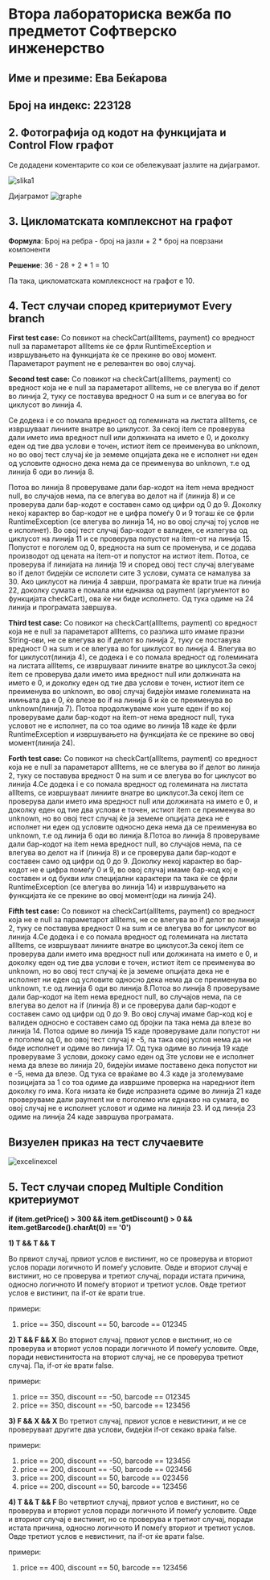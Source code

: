 # Втора лабораториска вежба по предметот Софтверско инженерство
## Име и презиме: Ева Беќарова
## Број на индекс: 223128

## 2. Фотографија од кодот на функцијата и Control Flow графот
Се додадени коментарите со кои се обележуваат јазлите на дијаграмот.

![slika1](https://github.com/evabekjarovaa/SI_2024_lab2_223128/assets/164752809/a716d3f4-6d53-4aca-b983-c70f3a19cc4c)


Дијаграмот
![graphe](https://github.com/evabekjarovaa/SI_2024_lab2_223128/assets/164752809/0c42615d-091c-47c4-9743-2983531e1d32)


## 3. Цикломатската комплекснот на графот

**Формула**: Број на ребра - број на јазли + 2 * број на поврзани компоненти

**Решение**: 36 - 28 + 2 * 1 = 10

Па така, цикломатската комплексност на графот е 10.


## 4. Тест случаи според критериумот Every branch


**First test case:**
Со повикот на checkCart(allItems, payment) со вредност null за параметарот allItems ќе се фрли RuntimeException и извршувањето на функцијата ќе се прекине во овој момент. Параметарот payment не е релевантен во овој случај.



**Second test case:** 
Со повикот на checkCart(allItems, payment) со вредност која не е null за параметарот allItems, не се влегува во if делот во линија 2, туку се поставува вредност 0 на sum и се влегува во for циклусот во линија 4. 

Се додека i е со помала вредност од големината на листатa allItems, се извршуваат линиите внатре во циклусот. За секој item се проверува дали името има вредност null или должината на името е 0, и доколку еден од тие два услови е точен, истиот item се преименува во unknown, но во овој тест случај ќе ја земеме опцијата дека не е исполнет ни еден од условите односно дека нема да се преименува во unknown, т.е од линија 6 оди во линија 8.
 
Потоа во линија 8 проверуваме дали бар-кодот на item нема вредност null, во случајов нема, па се влегува во делот на if (линија 8) и се проверува дали бар-кодот е составен само од цифри од 0 до 9. Доколку некој карактер во бар-кодот не е цифра помеѓу 0 и 9 тогаш ќе се фрли RuntimeException (се влегува во линија 14, но во овој случај тој услов не е исполнет). Во овој тест случај бар-кодот е валиден, се излегува од циклусот на линија 11 и се проверува попустот на item-от на линија 15. Попустот е поголем од 0, вредноста на sum се променува, и се додава производот од цената на item-от и попустот на истиот item. 
Потоа, се проверува if линијата на линија 19 и според овој тест случај влегуваме во if делот бидејќи се исполети сите 3 услови, сумата се намалува за 30. 
Ако циклусот на линија 4 заврши, програмата ќе врати true на линија 22, доколку сумата е помала или еднаква од payment (аргументот во функцијата checkCart), ова ќе ни биде исполнето. Од тука одиме на 24 линија и програмата завршува.



**Third test case:** 
Со повикот на checkCart(allItems, payment) со вредност која не е null за параметарот allItems, со разлика што имаме празни String-ови, не се влегува во if делот во линија 2, туку се поставува вредност 0 на sum и се влегува во for циклусот во линија 4. 
Влегува во for циклусот(линија 4), се додека i е со помала вредност од големината на листатa allItems, се извршуваат линиите внатре во циклусот.За секој item се проверува дали името има вредност null или должината на името е 0, и доколку еден од тие два услови е точен, истиот item се преименува во unknown, во овој случај бидејќи имаме големината на имињата да е 0, ќе влезе во if на линија 6 и ќе се преименува во unknown(линија 7). Потоа продолжуваме кон уште еден if во кој проверуваме дали бар-кодот на item-от нема вредност null, тука условот не е исполнет, па со тоа одиме во линија 18 каде ќе фрли RuntimeException и извршувањето на функцијата ќе се прекине во овој момент(линија 24).



**Forth test case:** 
Со повикот на checkCart(allItems, payment) со вредност која не е null за параметарот allItems, не се влегува во if делот во линија 2, туку се поставува вредност 0 на sum и се влегува во for циклусот во линија 4.Се додека i е со помала вредност од големината на листатa allItems, се извршуваат линиите внатре во циклусот.За секој item се проверува дали името има вредност null или должината на името е 0, и доколку еден од тие два услови е точен, истиот item се преименува во unknown, но во овој тест случај ќе ја земеме опцијата дека не е исполнет ни еден од условите односно дека нема да се преименува во unknown, т.е од линија 6 оди во линија 8.Потоа во линија 8 проверуваме дали бар-кодот на item нема вредност null, во случајов нема, па се влегува во делот на if (линија 8) и се проверува дали бар-кодот е составен само од цифри од 0 до 9. Доколку некој карактер во бар-кодот не е цифра помеѓу 0 и 9, во овој случај имаме бар-код кој е составен и од букви или специјални карактери па така ќе се фрли RuntimeException (се влегува во линија 14) и извршувањето на функцијата ќе се прекине во овој момент(оди на линија 24). 



**Fifth test case:**
Со повикот на checkCart(allItems, payment) со вредност која не е null за параметарот allItems, не се влегува во if делот во линија 2, туку се поставува вредност 0 на sum и се влегува во for циклусот во линија 4.Се додека i е со помала вредност од големината на листатa allItems, се извршуваат линиите внатре во циклусот.За секој item се проверува дали името има вредност null или должината на името е 0, и доколку еден од тие два услови е точен, истиот item се преименува во unknown, но во овој тест случај ќе ја земеме опцијата дека не е исполнет ни еден од условите односно дека нема да се преименува во unknown, т.е од линија 6 оди во линија 8.Потоа во линија 8 проверуваме дали бар-кодот на item нема вредност null, во случајов нема, па се влегува во делот на if (линија 8) и се проверува дали бар-кодот е составен само од цифри од 0 до 9. Во овој случај имаме бар-код кој е валиден односно е составен само од бројки па така нема да влезе во линија 14. Потоа одиме во линија 15 каде проверуваме дали попустот ни е поголем од 0, во овој тест случај е -5, па така овој услов нема да ни биде исполнет и одиме во линија 17. Од тука одиме во линија 19 каде проверуваме 3 услови, дококу само еден од 3те услови не е исполнет нема да влезе во линија 20, бидејќи имаме поставено дека попустот ни е -5, нема да влезе. Од тука се враќаме во 4.3 каде ја зголемуваме позицијата за 1 со тоа одиме да извршиме проверка на наредниот item доколку го има. Кога низата ќе биде испразнета одиме во линија 21 каде проверуваме дали payment ни е поголемо или еднакво на сумата, во овој случај не е исполнет условот и одиме на линија 23. И од линија 23 одиме на линија 24 каде завршува програмата.


## Визуелен приказ на тест случаевите
![excelinexcel](https://github.com/evabekjarovaa/SI_2024_lab2_223128/assets/164752809/ea0a8438-85a1-43a1-a35c-49117fdc87e0)


## 5. Тест случаи според Multiple Condition критериумот

**if (item.getPrice() > 300 && item.getDiscount() > 0 && item.getBarcode().charAt(0) == '0')**

**1) T && Т && Т**

Во првиот случај, првиот услов е вистинит, но се проверува и вториот услов поради логичното И помеѓу условите. Овде и вториот случај е вистинит, но се проверува и третиот случај, поради истата причина, односно логичното И помеѓу вториот и третиот услов. Овде третиот услов е вистинит, па if-от ќе врати true. 

 примери:
 1. price == 350, discount == 50, barcode == 012345

   

**2) Т && F && X**
Во вториот случај, првиот услов е вистинит, но се проверува и вториот услов поради логичното И помеѓу условите. Овде, поради невистинитоста на вториот случај, не се проверува третиот случај. Па, if-от ќе врати false.

 примери:
 1. price == 350, discount == -50, barcode == 012345
 2. price == 350, discount == -50, barcode == 123456


   
**3) F && X && X**
Во третиот случај, првиот услов е невистинит, и не се проверуваат другите два услови, бидејќи if-от секако враќа false.

 примери:
 1. price == 200, discount == -50, barcode == 123456
 2. price == 200, discount == -50, barcode == 023456
 3. price == 200, discount == 50, barcode == 023456
 4. price == 200, discount == 50, barcode == 123456

   

**4) T && Т && F**
Во четвртиот случај, првиот услов е вистинит, но се проверува и вториот услов поради логичното И помеѓу условите. Овде и вториот случај е вистинит, но се проверува и третиот случај, поради истата причина, односно логичното И помеѓу вториот и третиот услов. Овде третиот услов е невистинит, па if-от ќе врати false.

 примери:
 1. price == 400, discount == 50, barcode == 123456
